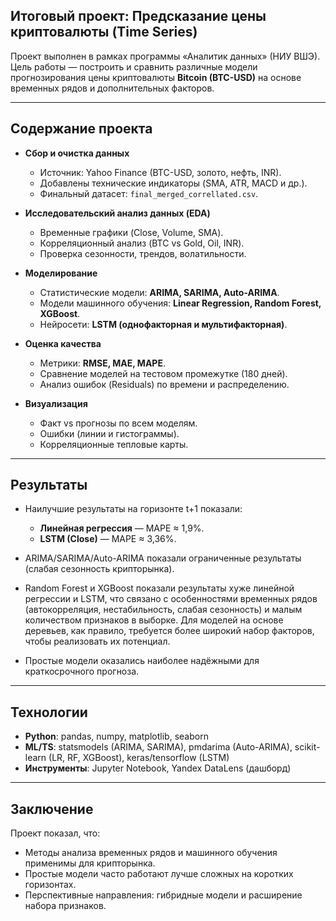 ## Итоговый проект: Предсказание цены криптовалюты (Time Series)

Проект выполнен в рамках программы «Аналитик данных» (НИУ ВШЭ).
Цель работы — построить и сравнить различные модели прогнозирования цены криптовалюты **Bitcoin (BTC-USD)** на основе временных рядов и дополнительных факторов.

---

## Содержание проекта

* **Сбор и очистка данных**

  * Источник: Yahoo Finance (BTC-USD, золото, нефть, INR).
  * Добавлены технические индикаторы (SMA, ATR, MACD и др.).
  * Финальный датасет: `final_merged_correllated.csv`.

* **Исследовательский анализ данных (EDA)**

  * Временные графики (Close, Volume, SMA).
  * Корреляционный анализ (BTC vs Gold, Oil, INR).
  * Проверка сезонности, трендов, волатильности.

* **Моделирование**

  * Статистические модели: **ARIMA, SARIMA, Auto-ARIMA**.
  * Модели машинного обучения: **Linear Regression, Random Forest, XGBoost**.
  * Нейросети: **LSTM (однофакторная и мультифакторная)**.

* **Оценка качества**

  * Метрики: **RMSE, MAE, MAPE**.
  * Сравнение моделей на тестовом промежутке (180 дней).
  * Анализ ошибок (Residuals) по времени и распределению.

* **Визуализация**

  * Факт vs прогнозы по всем моделям.
  * Ошибки (линии и гистограммы).
  * Корреляционные тепловые карты.

---

## Результаты

* Наилучшие результаты на горизонте t+1 показали:

  * **Линейная регрессия** — MAPE ≈ 1,9%.
  * **LSTM (Close)** — MAPE ≈ 3,36%.
* ARIMA/SARIMA/Auto-ARIMA показали ограниченные результаты (слабая сезонность крипторынка).
* Random Forest и XGBoost показали результаты хуже линейной регрессии и LSTM, что связано с особенностями временных рядов (автокорреляция, нестабильность, слабая сезонность) и малым количеством признаков в выборке. Для моделей на основе деревьев, как правило, требуется более широкий набор факторов, чтобы реализовать их потенциал.
* Простые модели оказались наиболее надёжными для краткосрочного прогноза.

---

## Технологии

* **Python**: pandas, numpy, matplotlib, seaborn
* **ML/TS**: statsmodels (ARIMA, SARIMA), pmdarima (Auto-ARIMA), scikit-learn (LR, RF, XGBoost), keras/tensorflow (LSTM)
* **Инструменты**: Jupyter Notebook, Yandex DataLens (дашборд)

---

## Заключение

Проект показал, что:

* Методы анализа временных рядов и машинного обучения применимы для крипторынка.
* Простые модели часто работают лучше сложных на коротких горизонтах.
* Перспективные направления: гибридные модели и расширение набора признаков.

